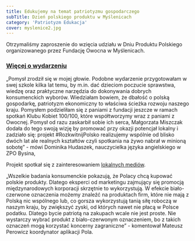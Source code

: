 ```yaml
---
title: Edukujemy na temat patriotyzmu gospodarczego
subTitle: Dzień polskiego produktu w Myślenicach
category: 'Patriotyzm Edukacja'
cover: myslenice2.jpg
---
```


Otrzymaliśmy zaproszenie do wzięcia udziału w Dniu Produktu Polskiego organizowanego przez Fundację Owocna w Myślenicach.

### [Więcej o wydarzeniu](https://www.myslenice-itv.pl/fundacja-owocna-zaprosila-na-dzien-produktu-polskiego-czyli-promocje-tego-co-polskie-lokalne-i-dobre/)


„Pomysł zrodził się w mojej głowie. Podobne wydarzenie przygotowałam w swej szkole kilka lat temu, by m.in. dać dzieciom  poczucie sprawstwa, wiedzę oraz praktyczne narzędzia do dokonywania dobrych konsumenckich wyborów. Wiedziałam bowiem, że dbałość o polską gospodarkę, patriotyzm ekonomiczny to właściwa ścieżka rozwoju naszego kraju. Pomysłem podzieliłam się z paniami z fundacji jeszcze w ramach spotkań Klubu Kobiet 100/100, które współtworzymy wraz z paniami z Owocnej. Pomysł od razu zaskarbił sobie ich serca, Małgorzata Miszczak dodała do tego swoją wizję by promować przy okazji potencjał lokalny i zadziało się: projekt #RozkwitnijPolsko realizujemy wspólnie od blisko dwóch lat ale realnych kształtów czyli spotkania na żywo nabrał w minioną sobotę” - mówi Dominika Hudaszek, nauczycielka języka angielskiego w ZPO Bysina, 

Projekt spotkał się z zainteresowaniem [lokalnych mediów](https://dziennikpolski24.pl/myslenice-projekt-rozkwitnij-polsko-zacheca-do-bycia-patriotami-na-zakupach/ar/c1-15900269).

„Wszelkie badania konsumenckie pokazują, że Polacy chcą kupować polskie produkty. Dlatego eksperci od marketingu zajmujący się promocją międzynarodowych korporacji skrzętnie to wykorzystują. W efekcie biało-czerwone oznaczenia możemy znaleźć na produktach firm, które nie mają z Polską nic wspólnego lub, co gorsza wykorzystują tanią siłę roboczą w naszym kraju, by zwiększyć zyski, od których nawet nie płacą w Polsce podatku. Dlatego bycie patriotą na zakupach wcale nie jest proste. Nie wystarczy wybrać produkt z biało-czerwonym oznaczeniem, bo z takich oznaczeń mogą korzystać koncerny zagraniczne” - komentował Mateusz Perowicz koordynator aplikacji Pola.